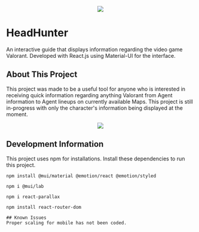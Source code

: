 <p align="center">
  <img src="https://user-images.githubusercontent.com/68285355/185522289-0122aac1-a55d-48db-b93c-a130d933000a.png">
</p>

# HeadHunter
An interactive guide that displays information regarding the video game Valorant. Developed with React.js using Material-UI for the interface.

## About This Project
This project was made to be a useful tool for anyone who is interested in receiving quick information regarding anything Valorant from Agent information to Agent lineups on currently available Maps. This project is still in-progress with only the character's information being displayed at the moment.

<p align="center">
  <img src="https://user-images.githubusercontent.com/68285355/185526566-dc9919ec-4ad0-41bf-aefc-a654549aeab8.png">
</p>

## Development Information
This project uses npm for installations. Install these dependencies to run this project. 
```
npm install @mui/material @emotion/react @emotion/styled
```
```
npm i @mui/lab
```
```
npm i react-parallax
```
```
npm install react-router-dom

## Known Issues
Proper scaling for mobile has not been coded.
